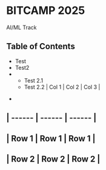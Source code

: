 # BITCAMP 2025
AI/ML Track

## Table of Contents
* Test
* Test2
* * Test 2.1
  * Test 2.2
| Col 1 | Col 2 | Col 3 |
-
| ------ | ------ | ------ |
-
| Row 1 | Row 1 | Row 1 |
-
| Row 2 | Row 2 | Row 2 |
-
